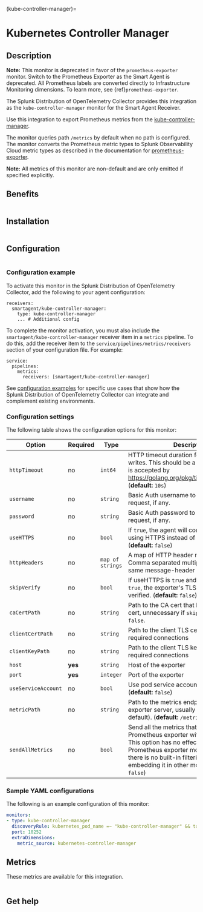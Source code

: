 
(kube-controller-manager)=

# Kubernetes Controller Manager
<meta name="Description" content="Use this Splunk Observability Cloud integration for the kube-controller-manager monitor. See benefits, install, configuration, and metrics">

## Description

**Note:** This monitor is deprecated in favor of the `prometheus-exporter` monitor. Switch to the Prometheus Exporter as the Smart Agent is deprecated. All Prometheus labels are converted directly to Infrastructure Monitoring dimensions. To learn more, see {ref}`prometheus-exporter`.

The Splunk Distribution of OpenTelemetry Collector provides this integration as the `kube-controller-manager` monitor for the Smart Agent Receiver.

Use this integration to export Prometheus metrics from the [kube-controller-manager](https://kubernetes.io/docs/reference/command-line-tools-reference/kube-controller-manager/).

The monitor queries path `/metrics` by default when no path is configured. The monitor converts
the Prometheus metric types to Splunk Observability Cloud metric types as described in the documentation for [prometheus-exporter](../prometheus-exporter/prometheus-exporter.md).

**Note:** All metrics of this monitor are non-default and are only emitted if specified explicitly.

## Benefits

```{include} /_includes/benefits.md
```
## Installation

```{include} /_includes/collector-installation.md
```

## Configuration

```{include} /_includes/configuration.md
```
### Configuration example

To activate this monitor in the Splunk Distribution of OpenTelemetry Collector, add the following to your agent configuration:

```
receivers:
  smartagent/kube-controller-manager:
    type: kube-controller-manager
    ... # Additional config
```

To complete the monitor activation, you must also include the `smartagent/kube-controller-manager` receiver item in a `metrics` pipeline. To do this, add the receiver item to the `service/pipelines/metrics/receivers` section of your configuration file. For example:

```
service:
  pipelines:
    metrics:
      receivers: [smartagent/kube-controller-manager]
```

See <a href="https://github.com/signalfx/splunk-otel-collector/tree/main/examples" target="_blank">configuration examples</a> for specific use cases that show how the Splunk Distribution of OpenTelemetry Collector can integrate and complement existing environments.

### Configuration settings

The following table shows the configuration options for this monitor:

| Option | Required | Type | Description |
| --- | --- | --- | --- |
| `httpTimeout` | no | `int64` | HTTP timeout duration for both read and writes. This should be a duration string that is accepted by https://golang.org/pkg/time/#ParseDuration (**default:** `10s`) |
| `username` | no | `string` | Basic Auth username to use on each request, if any. |
| `password` | no | `string` | Basic Auth password to use on each request, if any. |
| `useHTTPS` | no | `bool` | If `true`, the agent will connect to the server using HTTPS instead of plain HTTP. (**default:** `false`) |
| `httpHeaders` | no | `map of strings` | A map of HTTP header names to values. Comma separated multiple values for the same message-header is supported. |
| `skipVerify` | no | `bool` | If useHTTPS is `true` and this option is also `true`, the exporter's TLS cert will not be verified. (**default:** `false`) |
| `caCertPath` | no | `string` | Path to the CA cert that has signed the TLS cert, unnecessary if `skipVerify` is set to `false`. |
| `clientCertPath` | no | `string` | Path to the client TLS cert to use for TLS required connections |
| `clientKeyPath` | no | `string` | Path to the client TLS key to use for TLS required connections |
| `host` | **yes** | `string` | Host of the exporter |
| `port` | **yes** | `integer` | Port of the exporter |
| `useServiceAccount` | no | `bool` | Use pod service account to authenticate. (**default:** `false`) |
| `metricPath` | no | `string` | Path to the metrics endpoint on the exporter server, usually `/metrics` (the default). (**default:** `/metrics`) |
| `sendAllMetrics` | no | `bool` | Send all the metrics that come out of the Prometheus exporter without any filtering. This option has no effect when using the Prometheus exporter monitor directly since there is no built-in filtering, only when embedding it in other monitors. (**default:** `false`) |

### Sample YAML configurations

The following is an example configuration of this monitor:

```yaml
monitors:
- type: kube-controller-manager
  discoveryRule: kubernetes_pod_name =~ "kube-controller-manager" && target == "pod"
  port: 10252
  extraDimensions:
    metric_source: kubernetes-controller-manager
```

## Metrics

These metrics are available for this integration.

<div class="metrics-yaml" url="https://raw.githubusercontent.com/signalfx/signalfx-agent/main/pkg/monitors/kubernetes/controllermanager/metadata.yaml"></div>

```{include} /_includes/metric-defs.md
```

## Get help

```{include} /_includes/troubleshooting.md
```
